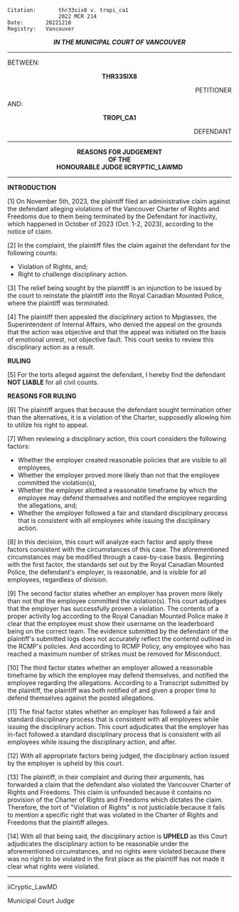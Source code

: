 	Citation:       thr33six8 v. tropi_ca1
                	2022 MCR 214
	Date:		20221210
	Registry:	Vancouver

<p align="center"><b><i>
				IN THE MUNICIPAL COURT OF VANCOUVER
</b></i>

---

BETWEEN:
<p align="center"><b>		THR33SIX8			</b>
<p align="right">		PETITIONER
<p>				AND:
<p align="center"><b>		TROPI_CA1			</b>
<p align="right">		DEFENDANT

---
	
<p align="center"><b>		
				REASONS FOR JUDGEMENT
<br>				OF THE
<br>				HONOURABLE JUDGE IICRYPTIC_LAWMD

</b>

---

**INTRODUCTION**

[1] On November 5th, 2023, the plaintiff filed an administrative claim against the defendant alleging violations of the Vancouver Charter of Rights and Freedoms due to them being terminated by the Defendant for inactivity, which happened in October of 2023 (Oct. 1-2, 2023), according to the notice of claim.

[2] In the complaint, the plaintiff files the claim against the defendant for the following counts:

  - Violation of Rights, and;
  - Right to challenge disciplinary action.

[3] The relief being sought by the plaintiff is an injunction to be issued by the court to reinstate the plaintiff into the Royal Canadian Mounted Police, where the plaintiff was terminated.

[4] The plaintiff then appealed the disciplinary action to Mpglasses, the Superintendent of Internal Affairs, who denied the appeal on the grounds that the action was objective and that the appeal was initiated on the basis of emotional unrest, not objective fault. This court seeks to review this disciplinary action as a result. 

**RULING**

[5] For the torts alleged against the defendant, I hereby find the defendant **NOT LIABLE** for all civil counts. 

**REASONS FOR RULING**

[6] The plaintiff argues that because the defendant sought termination other than the alternatives, it is a violation of the Charter, supposedly allowing him to utilize his right to appeal. 

[7] When reviewing a disciplinary action, this court considers the following factors:

  - Whether the employer created reasonable policies that are visible to all employees,
  - Whether the employer proved more likely than not that the employee committed the violation(s),
  - Whether the employer allotted a reasonable timeframe by which the employee may defend themselves and notified the employee regarding the allegations, and;
  - Whether the employer followed a fair and standard disciplinary process that is consistent with all employees while issuing the disciplinary action.

[8] In this decision, this court will analyze each factor and apply these factors consistent with the circumstances of this case. The aforementioned circumstances may be modified through a case-by-case basis. Beginning with the first factor, the standards set out by the Royal Canadian Mounted Police, the defendant's employer, is reasonable, and is visible for all employees, regardless of division. 

[9] The second factor states whether an employer has proven more likely than not that the employee committed the violation(s). This court adjudges that the employer has successfully proven a violation. The contents of a proper activity log according to the Royal Canadian Mounted Police make it clear that the employee must show their username on the leaderboard being on the correct team. The evidence submitted by the defendant of the plaintiff's submitted logs does not accurately reflect the contentd outlined in the RCMP's policies. And according to RCMP Policy, any employee who has reached a maximum number of strikes must be removed for Misconduct.

[10] The third factor states whether an employer allowed a reasonable timeframe by which the employee may defend themselves, and notified the employee regarding the allegations. According to a Transcript submitted by the plaintiff, the plaintiff was both notified of and given a proper time to defend themselves against the posted allegations. 

[11] The final factor states whether an employer has followed a fair and standard disciplinary process that is consistent with all employees while issuing the disciplinary action. This court adjudicates that the employer has in-fact followed a standard disciplinary process that is consistent with all employees while issuing the disciplinary action, and after. 

[12] With all appropriate factors being judged, the disciplinary action issued by the employer is upheld by this court. 

[13] The plaintiff, in their complaint and during their arguments, has forwarded a claim that the defendant also violated the Vancouver Charter of Rights and Freedoms. This claim is unfounded because it contains no provision of the Charter of Rights and Freedoms which dictates the claim. Therefore, the tort of "Violation of Rights" is not justiciable because it fails to mention a specific right that was violated in the Charter of Rights and Freedoms that the plaintiff alleges.

[14] With all that being said, the disciplinary action is **UPHELD** as this Court adjudicates the disciplinary action to be reasonable under the aforementioned circumstances, and no rights were violated because there was no right to be violated in the first place as the plaintiff has not made it clear what rights were violated. 

---

iiCryptic_LawMD
	
Municipal Court Judge
